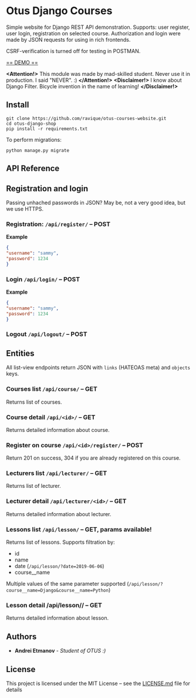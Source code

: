 # Otus Django Courses

Simple website for Django REST API demonstration. Supports: user register, user login, registration on selected course.
Authorization and login were made by JSON requests for using in rich frontends.

CSRF-verification is turned off for testing in POSTMAN.

[== DEMO ==](https://oc.space-coding.com/api)

**<Attention!>** This module was made by mad-skilled student. Never use it in production. I said "NEVER". :) **</Attention!>**
**<Disclaimer!>** I know about Django Filter. Bicycle invention in the name of learning! **</Disclaimer!>**

## Install
```commandline
git clone https://github.com/ravique/otus-courses-website.git
cd otus-django-shop
pip install -r requirements.txt
```
To perform migrations:
```commandline
python manage.py migrate
```

## API Reference

## Registration and login

Passing unhached passwords in JSON? May be, not a very good idea, but we use HTTPS.  

### Registration: `/api/register/` – POST
**Example**
```json
{
"username": "sammy",
"password": 1234
}
```

### Login `/api/login/` – POST
**Example**
```json
{
"username": "sammy",
"password": 1234
}
```

### Logout `/api/logout/` – POST

## Entities

All list-view endpoints return JSON with `links` (HATEOAS meta) and `objects` keys. 

### Courses list `/api/course/` – GET
Returns list of courses.

### Course detail `/api/<id>/` – GET
Returns detailed information about course.

### Register on course `/api/<id>/register/` – POST
Return 201 on success, 304 if you are already registered on this course.

### Lecturers list `/api/lecturer/` – GET
Returns list of lecturer.

### Lecturer detail `/api/lecturer/<id>/` – GET
Returns detailed information about lecturer.

### Lessons list `/api/lesson/` – GET, params available!
Returns list of lessons.
Supports filtration by:
- id
- name
- date (`/api/lesson/?date=2019-06-06`)
- course__name 

Multiple values of the same parameter supported (`/api/lesson/?course__name=Django&course__name=Python`)

### Lesson detail /api/lesson/<id>/ – GET
Returns detailed information about lesson.

## Authors

* **Andrei Etmanov** - *Student of OTUS :)*

## License

This project is licensed under the MIT License – see the [LICENSE.md](LICENSE.md) file for details
